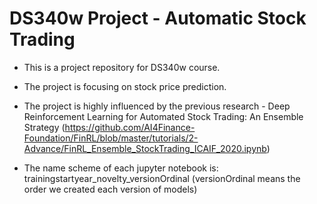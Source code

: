 # DS340w Project - Automatic Stock Trading

- This is a project repository for DS340w course. 
- The project is focusing on stock price prediction. 

- The project is highly influenced by the previous research - Deep Reinforcement Learning for Automated Stock Trading: An Ensemble Strategy
(https://github.com/AI4Finance-Foundation/FinRL/blob/master/tutorials/2-Advance/FinRL_Ensemble_StockTrading_ICAIF_2020.ipynb)


- The name scheme of each jupyter notebook is: 
  trainingstartyear_novelty_versionOrdinal 
  (versionOrdinal means the order we created each version of models)
